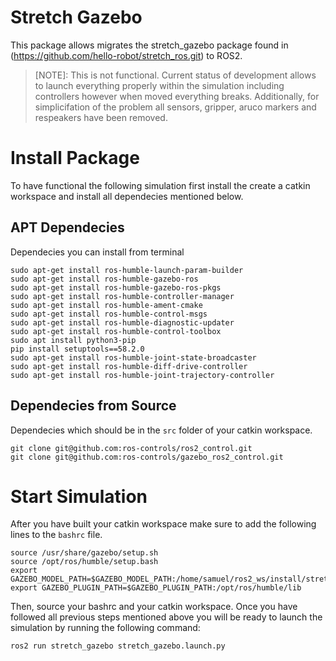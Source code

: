 # Stretch Gazebo
This package allows migrates the stretch_gazebo package found in (https://github.com/hello-robot/stretch_ros.git) to ROS2.

> [NOTE]: This is not functional. Current status of development allows to launch everything properly within the simulation including controllers however when moved everything breaks. Additionally, for simplicifation of the problem all sensors, gripper, aruco markers and respeakers have been removed.

# Install Package
To have functional the following simulation first install the create a catkin workspace and install all dependecies mentioned below.

## APT Dependecies
Dependecies you can install from terminal
```
sudo apt-get install ros-humble-launch-param-builder
sudo apt-get install ros-humble-gazebo-ros
sudo apt-get install ros-humble-gazebo-ros-pkgs
sudo apt-get install ros-humble-controller-manager
sudo apt-get install ros-humble-ament-cmake
sudo apt-get install ros-humble-control-msgs
sudo apt-get install ros-humble-diagnostic-updater
sudo apt-get install ros-humble-control-toolbox
sudo apt install python3-pip
pip install setuptools==58.2.0
sudo apt-get install ros-humble-joint-state-broadcaster
sudo apt-get install ros-humble-diff-drive-controller
sudo apt-get install ros-humble-joint-trajectory-controller
```
## Dependecies from Source
Dependecies which should be in the `src` folder of your catkin workspace.
```
git clone git@github.com:ros-controls/ros2_control.git
git clone git@github.com:ros-controls/gazebo_ros2_control.git
```

# Start Simulation
After you have built your catkin workspace make sure to add the following lines to the `bashrc` file.
```
source /usr/share/gazebo/setup.sh
source /opt/ros/humble/setup.bash
export GAZEBO_MODEL_PATH=$GAZEBO_MODEL_PATH:/home/samuel/ros2_ws/install/stretch_gazebo/share/stretch_gazebo
export GAZEBO_PLUGIN_PATH=$GAZEBO_PLUGIN_PATH:/opt/ros/humble/lib
```
Then, source your bashrc and your catkin workspace. Once you have followed all previous steps mentioned above you will be ready to launch the simulation by running the following command:
```
ros2 run stretch_gazebo stretch_gazebo.launch.py
```